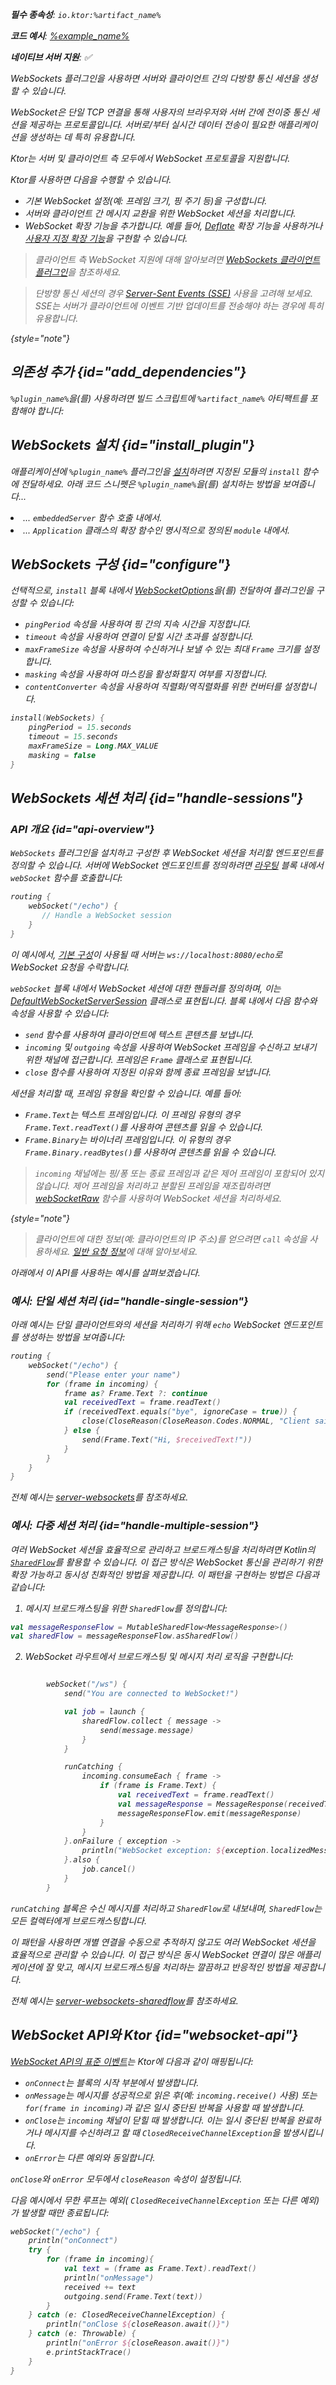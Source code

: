 [//]: # (title: Ktor 서버에서 WebSockets)

<show-structure for="chapter" depth="2"/>
<primary-label ref="server-plugin"/>

<var name="plugin_name" value="WebSockets"/>
<var name="package_name" value="io.ktor.server.websocket"/>
<var name="artifact_name" value="ktor-server-websockets"/>

<tldr>
<p>
<b>필수 종속성</b>: <code>io.ktor:%artifact_name%</code>
</p>
<var name="example_name" value="server-websockets"/>
<p>
    <b>코드 예시</b>:
    <a href="https://github.com/ktorio/ktor-documentation/tree/%ktor_version%/codeSnippets/snippets/%example_name%">
        %example_name%
    </a>
</p>
<p>
    <b><Links href="/ktor/server-native" summary="Ktor는 Kotlin/Native를 지원하며 추가 런타임이나 가상 머신 없이 서버를 실행할 수 있습니다.">네이티브 서버</Links> 지원</b>: ✅
</p>
</tldr>

<link-summary>
WebSockets 플러그인을 사용하면 서버와 클라이언트 간의 다방향 통신 세션을 생성할 수 있습니다.
</link-summary>

<snippet id="websockets-description">

WebSocket은 단일 TCP 연결을 통해 사용자의 브라우저와 서버 간에 전이중 통신 세션을 제공하는 프로토콜입니다. 서버로/부터 실시간 데이터 전송이 필요한 애플리케이션을 생성하는 데 특히 유용합니다.

Ktor는 서버 및 클라이언트 측 모두에서 WebSocket 프로토콜을 지원합니다.

</snippet>

Ktor를 사용하면 다음을 수행할 수 있습니다.

*   기본 WebSocket 설정(예: 프레임 크기, 핑 주기 등)을 구성합니다.
*   서버와 클라이언트 간 메시지 교환을 위한 WebSocket 세션을 처리합니다.
*   WebSocket 확장 기능을 추가합니다. 예를 들어, [Deflate](server-websocket-deflate.md) 확장 기능을 사용하거나 [사용자 지정 확장 기능](server-websocket-extensions.md)을 구현할 수 있습니다.

> 클라이언트 측 WebSocket 지원에 대해 알아보려면 [WebSockets 클라이언트 플러그인](client-websockets.topic)을 참조하세요.

> 단방향 통신 세션의 경우 [Server-Sent Events (SSE)](server-server-sent-events.topic) 사용을 고려해 보세요. SSE는 서버가 클라이언트에 이벤트 기반 업데이트를 전송해야 하는 경우에 특히 유용합니다.
>
{style="note"}

## 의존성 추가 {id="add_dependencies"}

<p>
    <code>%plugin_name%</code>을(를) 사용하려면 빌드 스크립트에 <code>%artifact_name%</code> 아티팩트를 포함해야 합니다:
</p>
<Tabs group="languages">
    <TabItem title="Gradle (Kotlin)" group-key="kotlin">
        <code-block lang="Kotlin" code="            implementation(&quot;io.ktor:%artifact_name%:$ktor_version&quot;)"/>
    </TabItem>
    <TabItem title="Gradle (Groovy)" group-key="groovy">
        <code-block lang="Groovy" code="            implementation &quot;io.ktor:%artifact_name%:$ktor_version&quot;"/>
    </TabItem>
    <TabItem title="Maven" group-key="maven">
        <code-block lang="XML" code="            &lt;dependency&gt;&#10;                &lt;groupId&gt;io.ktor&lt;/groupId&gt;&#10;                &lt;artifactId&gt;%artifact_name%-jvm&lt;/artifactId&gt;&#10;                &lt;version&gt;${ktor_version}&lt;/version&gt;&#10;            &lt;/dependency&gt;"/>
    </TabItem>
</Tabs>

## WebSockets 설치 {id="install_plugin"}

<p>
    애플리케이션에 <code>%plugin_name%</code> 플러그인을 <a href="#install">설치</a>하려면 지정된 <Links href="/ktor/server-modules" summary="모듈을 사용하면 라우트를 그룹화하여 애플리케이션을 구성할 수 있습니다.">모듈</Links>의 <code>install</code> 함수에 전달하세요. 아래 코드 스니펫은 <code>%plugin_name%</code>을(를) 설치하는 방법을 보여줍니다...
</p>
<list>
    <li>
        ... <code>embeddedServer</code> 함수 호출 내에서.
    </li>
    <li>
        ... <code>Application</code> 클래스의 확장 함수인 명시적으로 정의된 <code>module</code> 내에서.
    </li>
</list>
<Tabs>
    <TabItem title="embeddedServer">
        <code-block lang="kotlin" code="            import io.ktor.server.engine.*&#10;            import io.ktor.server.netty.*&#10;            import io.ktor.server.application.*&#10;            import %package_name%.*&#10;&#10;            fun main() {&#10;                embeddedServer(Netty, port = 8080) {&#10;                    install(%plugin_name%)&#10;                    // ...&#10;                }.start(wait = true)&#10;            }"/>
    </TabItem>
    <TabItem title="module">
        <code-block lang="kotlin" code="            import io.ktor.server.application.*&#10;            import %package_name%.*&#10;            // ...&#10;            fun Application.module() {&#10;                install(%plugin_name%)&#10;                // ...&#10;            }"/>
    </TabItem>
</Tabs>

## WebSockets 구성 {id="configure"}

선택적으로, `install` 블록 내에서 [WebSocketOptions](https://api.ktor.io/ktor-server/ktor-server-plugins/ktor-server-websockets/io.ktor.server.websocket/-web-sockets/-web-socket-options/index.html)을(를) 전달하여 플러그인을 구성할 수 있습니다:

*   `pingPeriod` 속성을 사용하여 핑 간의 지속 시간을 지정합니다.
*   `timeout` 속성을 사용하여 연결이 닫힐 시간 초과를 설정합니다.
*   `maxFrameSize` 속성을 사용하여 수신하거나 보낼 수 있는 최대 `Frame` 크기를 설정합니다.
*   `masking` 속성을 사용하여 마스킹을 활성화할지 여부를 지정합니다.
*   `contentConverter` 속성을 사용하여 직렬화/역직렬화를 위한 컨버터를 설정합니다.

```kotlin
install(WebSockets) {
    pingPeriod = 15.seconds
    timeout = 15.seconds
    maxFrameSize = Long.MAX_VALUE
    masking = false
}
```

## WebSockets 세션 처리 {id="handle-sessions"}

### API 개요 {id="api-overview"}

`WebSockets` 플러그인을 설치하고 구성한 후 WebSocket 세션을 처리할 엔드포인트를 정의할 수 있습니다. 서버에 WebSocket 엔드포인트를 정의하려면 [라우팅](server-routing.md#define_route) 블록 내에서 `webSocket` 함수를 호출합니다:

```kotlin
routing { 
    webSocket("/echo") {
       // Handle a WebSocket session
    }
}
```

이 예시에서, [기본 구성](server-configuration-file.topic)이 사용될 때 서버는 `ws://localhost:8080/echo`로 WebSocket 요청을 수락합니다.

`webSocket` 블록 내에서 WebSocket 세션에 대한 핸들러를 정의하며, 이는 [DefaultWebSocketServerSession](https://api.ktor.io/ktor-server/ktor-server-plugins/ktor-server-websockets/io.ktor.server.websocket/-default-web-socket-server-session/index.html) 클래스로 표현됩니다.
블록 내에서 다음 함수와 속성을 사용할 수 있습니다:

*   `send` 함수를 사용하여 클라이언트에 텍스트 콘텐츠를 보냅니다.
*   `incoming` 및 `outgoing` 속성을 사용하여 WebSocket 프레임을 수신하고 보내기 위한 채널에 접근합니다. 프레임은 `Frame` 클래스로 표현됩니다.
*   `close` 함수를 사용하여 지정된 이유와 함께 종료 프레임을 보냅니다.

세션을 처리할 때, 프레임 유형을 확인할 수 있습니다. 예를 들어:

*   `Frame.Text`는 텍스트 프레임입니다. 이 프레임 유형의 경우 `Frame.Text.readText()`를 사용하여 콘텐츠를 읽을 수 있습니다.
*   `Frame.Binary`는 바이너리 프레임입니다. 이 유형의 경우 `Frame.Binary.readBytes()`를 사용하여 콘텐츠를 읽을 수 있습니다.

> `incoming` 채널에는 핑/퐁 또는 종료 프레임과 같은 제어 프레임이 포함되어 있지 않습니다.
> 제어 프레임을 처리하고 분할된 프레임을 재조립하려면 [webSocketRaw](https://api.ktor.io/ktor-server/ktor-server-plugins/ktor-server-websockets/io.ktor.server.websocket/web-socket-raw.html) 함수를 사용하여 WebSocket 세션을 처리하세요.
>
{style="note"}

> 클라이언트에 대한 정보(예: 클라이언트의 IP 주소)를 얻으려면 `call` 속성을 사용하세요. [일반 요청 정보](server-requests.md#request_information)에 대해 알아보세요.

아래에서 이 API를 사용하는 예시를 살펴보겠습니다.

### 예시: 단일 세션 처리 {id="handle-single-session"}

아래 예시는 단일 클라이언트와의 세션을 처리하기 위해 `echo` WebSocket 엔드포인트를 생성하는 방법을 보여줍니다:

```kotlin
routing {
    webSocket("/echo") {
        send("Please enter your name")
        for (frame in incoming) {
            frame as? Frame.Text ?: continue
            val receivedText = frame.readText()
            if (receivedText.equals("bye", ignoreCase = true)) {
                close(CloseReason(CloseReason.Codes.NORMAL, "Client said BYE"))
            } else {
                send(Frame.Text("Hi, $receivedText!"))
            }
        }
    }
}
```

전체 예시는 [server-websockets](https://github.com/ktorio/ktor-documentation/tree/%ktor_version%/codeSnippets/snippets/server-websockets)를 참조하세요.

### 예시: 다중 세션 처리 {id="handle-multiple-session"}

여러 WebSocket 세션을 효율적으로 관리하고 브로드캐스팅을 처리하려면 Kotlin의 [`SharedFlow`](https://kotlinlang.org/api/kotlinx.coroutines/kotlinx-coroutines-core/kotlinx.coroutines.flow/-shared-flow/)를 활용할 수 있습니다. 이 접근 방식은 WebSocket 통신을 관리하기 위한 확장 가능하고 동시성 친화적인 방법을 제공합니다. 이 패턴을 구현하는 방법은 다음과 같습니다:

1.  메시지 브로드캐스팅을 위한 `SharedFlow`를 정의합니다:

```kotlin
val messageResponseFlow = MutableSharedFlow<MessageResponse>()
val sharedFlow = messageResponseFlow.asSharedFlow()
```

2.  WebSocket 라우트에서 브로드캐스팅 및 메시지 처리 로직을 구현합니다:

```kotlin

        webSocket("/ws") {
            send("You are connected to WebSocket!")

            val job = launch {
                sharedFlow.collect { message ->
                    send(message.message)
                }
            }

            runCatching {
                incoming.consumeEach { frame ->
                    if (frame is Frame.Text) {
                        val receivedText = frame.readText()
                        val messageResponse = MessageResponse(receivedText)
                        messageResponseFlow.emit(messageResponse)
                    }
                }
            }.onFailure { exception ->
                println("WebSocket exception: ${exception.localizedMessage}")
            }.also {
                job.cancel()
            }
        }
```

`runCatching` 블록은 수신 메시지를 처리하고 `SharedFlow`로 내보내며, `SharedFlow`는 모든 컬렉터에게 브로드캐스팅합니다.

이 패턴을 사용하면 개별 연결을 수동으로 추적하지 않고도 여러 WebSocket 세션을 효율적으로 관리할 수 있습니다. 이 접근 방식은 동시 WebSocket 연결이 많은 애플리케이션에 잘 맞고, 메시지 브로드캐스팅을 처리하는 깔끔하고 반응적인 방법을 제공합니다.

전체 예시는 [server-websockets-sharedflow](https://github.com/ktorio/ktor-documentation/tree/%ktor_version%/codeSnippets/snippets/server-websockets-sharedflow)를 참조하세요.

## WebSocket API와 Ktor {id="websocket-api"}

[WebSocket API의 표준 이벤트](https://developer.mozilla.org/en-US/docs/Web/API/WebSockets_API)는 Ktor에 다음과 같이 매핑됩니다:

*   `onConnect`는 블록의 시작 부분에서 발생합니다.
*   `onMessage`는 메시지를 성공적으로 읽은 후(예: `incoming.receive()` 사용) 또는 `for(frame in incoming)`과 같은 일시 중단된 반복을 사용할 때 발생합니다.
*   `onClose`는 `incoming` 채널이 닫힐 때 발생합니다. 이는 일시 중단된 반복을 완료하거나 메시지를 수신하려고 할 때 `ClosedReceiveChannelException`을 발생시킵니다.
*   `onError`는 다른 예외와 동일합니다.

`onClose`와 `onError` 모두에서 `closeReason` 속성이 설정됩니다.

다음 예시에서 무한 루프는 예외( `ClosedReceiveChannelException` 또는 다른 예외)가 발생할 때만 종료됩니다:

```kotlin
webSocket("/echo") {
    println("onConnect")
    try {
        for (frame in incoming){
            val text = (frame as Frame.Text).readText()
            println("onMessage")
            received += text
            outgoing.send(Frame.Text(text))
        }
    } catch (e: ClosedReceiveChannelException) {
        println("onClose ${closeReason.await()}")
    } catch (e: Throwable) {
        println("onError ${closeReason.await()}")
        e.printStackTrace()
    }
}